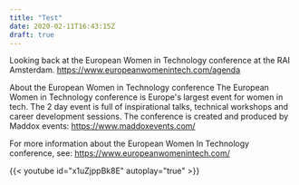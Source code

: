 ```yaml
---
title: "Test"
date: 2020-02-11T16:43:15Z
draft: true
---
```




Looking back at the European Women in Technology conference at the RAI Amsterdam. 
https://www.europeanwomenintech.com/agenda

About the European Women in Technology conference
The European Women in Technology conference is Europe's largest event for women in tech. The 2 day event is full of inspirational talks, technical workshops and career development sessions.
The conference is created and produced by Maddox events: https://www.maddoxevents.com/

For more information about the European Women In Technology conference, see: https://www.europeanwomenintech.com/


{{< youtube id="x1uZjppBk8E" autoplay="true" >}}
